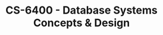 ---
layout: course
title: CS-6400 - Database Systems Concepts & Design
aliases: DBS,  DBSD
course_id: CS-6400
permalink: /CS-6400/
avg_difficulty: 2.82
avg_rating: 2.59
avg_workload: 11.13
---